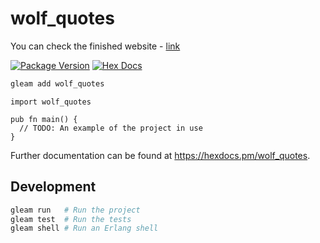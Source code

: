 # wolf_quotes

You can check the finished website - [link](https://wolf-quotes.fly.dev/)

[![Package Version](https://img.shields.io/hexpm/v/wolf_quotes)](https://hex.pm/packages/wolf_quotes)
[![Hex Docs](https://img.shields.io/badge/hex-docs-ffaff3)](https://hexdocs.pm/wolf_quotes/)

```sh
gleam add wolf_quotes
```
```gleam
import wolf_quotes

pub fn main() {
  // TODO: An example of the project in use
}
```

Further documentation can be found at <https://hexdocs.pm/wolf_quotes>.

## Development

```sh
gleam run   # Run the project
gleam test  # Run the tests
gleam shell # Run an Erlang shell
```
